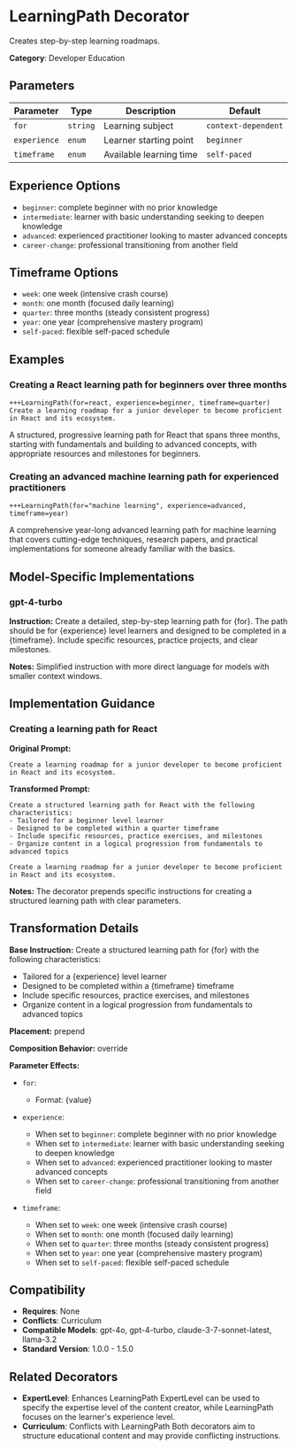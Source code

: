 # LearningPath Decorator

Creates step-by-step learning roadmaps.

**Category**: Developer Education

## Parameters

| Parameter | Type | Description | Default |
|-----------|------|-------------|--------|
| `for` | `string` | Learning subject | `context-dependent` |
| `experience` | `enum` | Learner starting point | `beginner` |
| `timeframe` | `enum` | Available learning time | `self-paced` |

## Experience Options

- `beginner`: complete beginner with no prior knowledge
- `intermediate`: learner with basic understanding seeking to deepen knowledge
- `advanced`: experienced practitioner looking to master advanced concepts
- `career-change`: professional transitioning from another field

## Timeframe Options

- `week`: one week (intensive crash course)
- `month`: one month (focused daily learning)
- `quarter`: three months (steady consistent progress)
- `year`: one year (comprehensive mastery program)
- `self-paced`: flexible self-paced schedule

## Examples

### Creating a React learning path for beginners over three months

```
+++LearningPath(for=react, experience=beginner, timeframe=quarter)
Create a learning roadmap for a junior developer to become proficient in React and its ecosystem.
```

A structured, progressive learning path for React that spans three months, starting with fundamentals and building to advanced concepts, with appropriate resources and milestones for beginners.

### Creating an advanced machine learning path for experienced practitioners

```
+++LearningPath(for="machine learning", experience=advanced, timeframe=year)
```

A comprehensive year-long advanced learning path for machine learning that covers cutting-edge techniques, research papers, and practical implementations for someone already familiar with the basics.

## Model-Specific Implementations

### gpt-4-turbo

**Instruction:** Create a detailed, step-by-step learning path for {for}. The path should be for {experience} level learners and designed to be completed in a {timeframe}. Include specific resources, practice projects, and clear milestones.

**Notes:** Simplified instruction with more direct language for models with smaller context windows.


## Implementation Guidance

### Creating a learning path for React

**Original Prompt:**
```
Create a learning roadmap for a junior developer to become proficient in React and its ecosystem.
```

**Transformed Prompt:**
```
Create a structured learning path for React with the following characteristics:
- Tailored for a beginner level learner
- Designed to be completed within a quarter timeframe
- Include specific resources, practice exercises, and milestones
- Organize content in a logical progression from fundamentals to advanced topics

Create a learning roadmap for a junior developer to become proficient in React and its ecosystem.
```

**Notes:** The decorator prepends specific instructions for creating a structured learning path with clear parameters.

## Transformation Details

**Base Instruction:** Create a structured learning path for {for} with the following characteristics:
- Tailored for a {experience} level learner
- Designed to be completed within a {timeframe} timeframe
- Include specific resources, practice exercises, and milestones
- Organize content in a logical progression from fundamentals to advanced topics

**Placement:** prepend

**Composition Behavior:** override

**Parameter Effects:**

- `for`:
  - Format: {value}

- `experience`:
  - When set to `beginner`: complete beginner with no prior knowledge
  - When set to `intermediate`: learner with basic understanding seeking to deepen knowledge
  - When set to `advanced`: experienced practitioner looking to master advanced concepts
  - When set to `career-change`: professional transitioning from another field

- `timeframe`:
  - When set to `week`: one week (intensive crash course)
  - When set to `month`: one month (focused daily learning)
  - When set to `quarter`: three months (steady consistent progress)
  - When set to `year`: one year (comprehensive mastery program)
  - When set to `self-paced`: flexible self-paced schedule

## Compatibility

- **Requires**: None
- **Conflicts**: Curriculum
- **Compatible Models**: gpt-4o, gpt-4-turbo, claude-3-7-sonnet-latest, llama-3.2
- **Standard Version**: 1.0.0 - 1.5.0

## Related Decorators

- **ExpertLevel**: Enhances LearningPath ExpertLevel can be used to specify the expertise level of the content creator, while LearningPath focuses on the learner's experience level.
- **Curriculum**: Conflicts with LearningPath Both decorators aim to structure educational content and may provide conflicting instructions.
